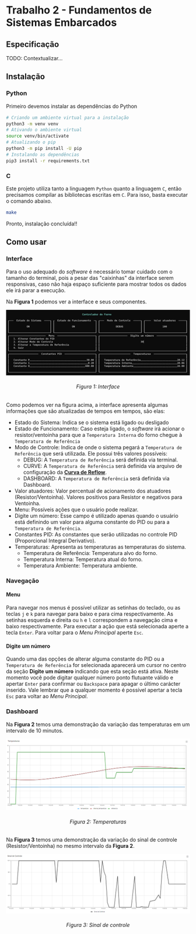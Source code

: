 # Trabalho 2 - Fundamentos de Sistemas Embarcados

## Especificação

TODO: Contextualizar...

## Instalação

### Python

Primeiro devemos instalar as dependências do Python

```bash
# Criando um ambiente virtual para a instalação
python3 -m venv venv
# Ativando o ambiente virtual
source venv/bin/activate
# Atualizando o pip
python3 -m pip install -U pip
# Instalando as dependências
pip3 install -r requirements.txt
```

### C

Este projeto utiliza tanto a linguagem `Python` quanto a linguagem `C`, então precisamos compilar as bibliotecas escritas em `C`. Para isso, basta executar o comando abaixo.

```bash
make
```

Pronto, instalação concluída!!

## Como usar

### Interface

Para o uso adequado do _software_ é necessário tomar cuidado com o tamanho do terminal, pois a pesar das "caixinhas" da interface serem responsivas, caso não haja espaço suficiente para mostrar todos os dados ele irá parar a execução.

Na **Figura 1** podemos ver a interface e seus componentes.

![Interface do projeto](./interface.jpg)
<h6 style="text-align:center">Figura 1: Interface</h6>

Como podemos ver na figura acima, a interface apresenta algumas informações que são atualizadas de tempos em tempos, são elas:

- Estado do Sistema: Indica se o sistema está ligado ou desligado
- Estado de Funcionamento: Caso esteja ligado, o _software_ irá acionar o resistor/ventoinha para que a `Temperatura Interna` do forno chegue à `Temperatura de Referência`
- Modo de Controle: Indica de onde o sistema pegará a `Temperatura de Referência` que será utilizada. Ele possui três valores possíveis:
    - DEBUG: A `Temperatura de Referência` será definida via terminal.
    - CURVE: A `Temperatura de Referência` será definida via arquivo de configuração da [**Curva de Reflow**](./src/utils/reflow.csv).
    - DASHBOARD: A `Temperatura de Referência` será definida via Dashboard.
- Valor atuadores: Valor percentual de acionamento dos atuadores (Resistor/Ventoinha). Valores positivos para Resistor e negativos para Ventoinha.
- Menu: Possíveis ações que o usuário pode realizar.
- Digite um número: Esse campo é utilizado apenas quando o usuário está definindo um valor para alguma constante do PID ou para a `Temperatura de Referência`.
- Constantes PID: As constantes que serão utilizadas no controle PID (Proporcional Integral Derivativo).
- Temperaturas: Apresenta as temperaturas as temperaturas do sistema.
    - Temperatura de Referência: Temperatura alvo do forno.
    - Temperatura Interna: Temperatura atual do forno.
    - Temperatura Ambiente: Temperatura ambiente.

### Navegação

#### Menu

Para navegar nos menus é possível utilizar as setinhas do teclado, ou as teclas `j` e `k` para navegar para baixo e para cima respectivamente. As setinhas esquerda e direita ou `h` e `l` correspondem a navegação cima e baixo respectivamente. Para executar a ação que está selecionada aperte a tecla `Enter`. Para voltar para o _Menu Principal_ aperte `Esc`.

#### Digite um número

Quando uma das opções de alterar alguma constante do PID ou a `Temperatura de Referência` for selecionada aparecerá um cursor no centro da seção **Digite um número** indicando que esta seção está ativa. Neste momento você pode digitar qualquer número ponto flutuante válido e apertar `Enter` para confirmar ou `Backspace` para apagar o último carácter inserido. Vale lembrar que a qualquer momento é possível apertar a tecla `Esc` para voltar ao _Menu Principal_.

### Dashboard

Na **Figura 2** temos uma demonstração da variação das temperaturas em um intervalo de 10 minutos.

![Gráfico da variação das temperaturas apresentadas no Dashboard](./temperaturas.png)
<h6 style="text-align:center">Figura 2: Temperaturas</h6>

Na **Figura 3** temos uma demonstração da variação do sinal de controle (Resistor/Ventoinha) no mesmo intervalo da **Figura 2**.

![Gráfico da variação do sinal de controle apresentado no Dashboard](./sinal_controle.png)
<h6 style="text-align:center">Figura 3: Sinal de controle</h6>
